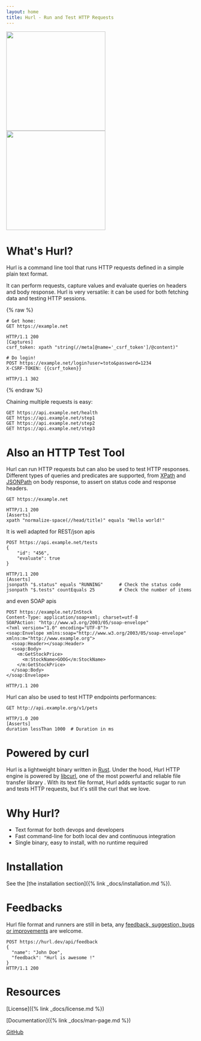 ```yaml
---
layout: home
title: Hurl - Run and Test HTTP Requests
---
```


<div class="home-logo">
    <img class="light-img" src="{{ '/assets/img/logo-light.svg' | prepend:site.baseurl }}" width="264px" />
    <img class="dark-img" src="{{ '/assets/img/logo-dark.svg' | prepend:site.baseurl }}" width="264px" />
</div>



# What's Hurl?

Hurl is a command line tool that runs HTTP requests defined in a simple plain text format.

It can perform requests, capture values and evaluate queries on headers and body response. Hurl is very versatile:
it can be used for both fetching data and testing HTTP sessions.

{% raw %}
```hurl
# Get home:
GET https://example.net

HTTP/1.1 200
[Captures]
csrf_token: xpath "string(//meta[@name='_csrf_token']/@content)"

# Do login!
POST https://example.net/login?user=toto&password=1234
X-CSRF-TOKEN: {{csrf_token}}

HTTP/1.1 302
```
{% endraw %}

Chaining multiple requests is easy:

```hurl
GET https://api.example.net/health
GET https://api.example.net/step1
GET https://api.example.net/step2
GET https://api.example.net/step3
```

# Also an HTTP Test Tool

Hurl can run HTTP requests but can also be used to test HTTP responses.
Different types of queries and predicates are supported, from [XPath](https://en.wikipedia.org/wiki/XPath)
and [JSONPath](https://goessner.net/articles/JsonPath/) on body response, to assert on status code and response headers.

```hurl
GET https://example.net

HTTP/1.1 200
[Asserts]
xpath "normalize-space(//head/title)" equals "Hello world!"
```

It is well adapted for REST/json apis

```hurl
POST https://api.example.net/tests
{
    "id": "456",
    "evaluate": true
}

HTTP/1.1 200
[Asserts]
jsonpath "$.status" equals "RUNNING"      # Check the status code
jsonpath "$.tests" countEquals 25         # Check the number of items

```

and even SOAP apis

```hurl
POST https://example.net/InStock
Content-Type: application/soap+xml; charset=utf-8
SOAPAction: "http://www.w3.org/2003/05/soap-envelope"
<?xml version="1.0" encoding="UTF-8"?>
<soap:Envelope xmlns:soap="http://www.w3.org/2003/05/soap-envelope" xmlns:m="http://www.example.org">
  <soap:Header></soap:Header>
  <soap:Body>
    <m:GetStockPrice>
      <m:StockName>GOOG</m:StockName>
    </m:GetStockPrice>
  </soap:Body>
</soap:Envelope>

HTTP/1.1 200
```

Hurl can also be used to test HTTP endpoints performances:

```hurl
GET http://api.example.org/v1/pets

HTTP/1.0 200
[Asserts]
duration lessThan 1000  # Duration in ms
```

# Powered by curl

Hurl is a lightweight binary written in [Rust](https://www.rust-lang.org). Under the hood, Hurl HTTP engine is
 powered by [libcurl](https://curl.haxx.se/libcurl/), one of the most powerful and reliable file transfer library
 . With its text file format, Hurl adds syntactic sugar to run and tests HTTP requests, but it's still the curl that
  we love.

# Why Hurl?

- Text format for both devops and developers
- Fast command-line for both local dev and continuous integration
- Single binary, easy to install, with no runtime required

# Installation

See the [the installation section]({% link _docs/installation.md %}).

# Feedbacks

Hurl file format and runners are still in beta, any [feedback, suggestion, bugs or improvements](https://github.com/Orange-OpenSource/hurl/issues)
 are welcome.

```hurl
POST https://hurl.dev/api/feedback
{
  "name": "John Doe",
  "feedback": "Hurl is awesome !"
}
HTTP/1.1 200
```

# Resources

[License]({% link _docs/license.md %})

[Documentation]({% link _docs/man-page.md %})

[GitHub](https://github.com/Orange-OpenSource/hurl)

